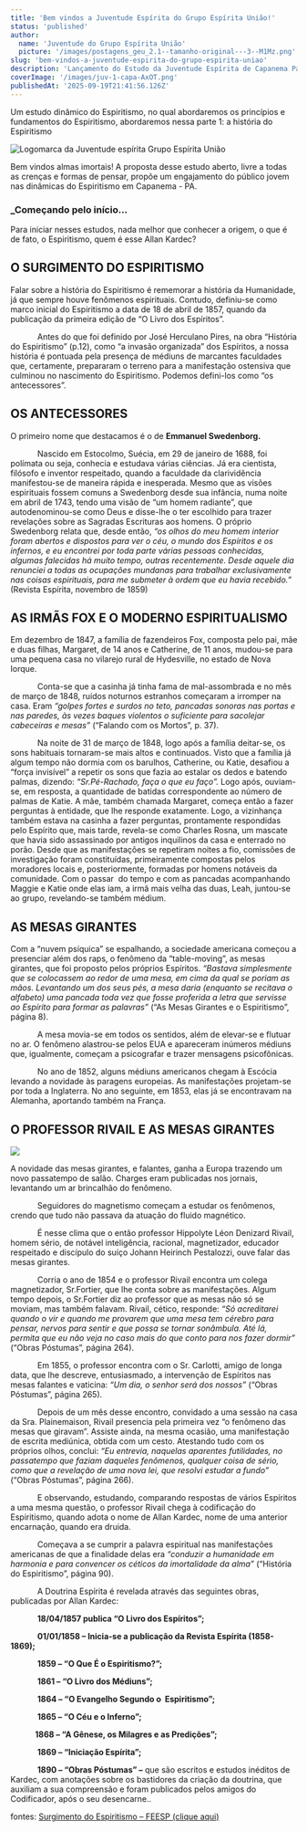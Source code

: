 ```yaml
---
title: 'Bem vindos a Juventude Espírita do Grupo Espírita União!'
status: 'published'
author:
  name: 'Juventude do Grupo Espírita União'
  picture: '/images/postagens_geu_2.1--tamanho-original---3--M1Mz.png'
slug: 'bem-vindos-a-juventude-espirita-do-grupo-espirita-uniao'
description: 'Lançamento do Estudo da Juventude Espírita de Capanema Pará, com conteúdo da aula, roteiro e material didático'
coverImage: '/images/juv-1-capa-AxOT.png'
publishedAt: '2025-09-19T21:41:56.126Z'
---
```


Um estudo dinâmico do Espiritismo, no qual abordaremos os princípios e fundamentos do Espiritismo, abordaremos nessa parte 1: a história do Espiritismo

![Logomarca da Juventude espírita Grupo Espírita União](/images/postagens_geu_2.1--tamanho-original---3--kyNz.png)

Bem vindos almas imortais! A proposta desse estudo aberto, livre a todas as crenças e formas de pensar, propõe um engajamento do público jovem nas dinâmicas do Espiritismo em Capanema - PA.

### \_Começando pelo início...

Para iniciar nesses estudos, nada melhor que conhecer a origem, o que é de fato, o Espiritismo, quem é esse Allan Kardec?

## **O SURGIMENTO DO ESPIRITISMO**

Falar sobre a história do Espiritismo é rememorar a história da Humanidade, já que sempre houve fenômenos espirituais. Contudo, definiu-se como marco inicial do Espiritismo a data de 18 de abril de 1857, quando da publicação da primeira edição de “O Livro dos Espíritos”.

            Antes do que foi definido por José Herculano Pires, na obra “História do Espiritismo” (p.12), como “a invasão organizada” dos Espíritos, a nossa história é pontuada pela presença de médiuns de marcantes faculdades que, certamente, prepararam o terreno para a manifestação ostensiva que culminou no nascimento do Espiritismo. Podemos defini-los como “os antecessores”.

## **OS ANTECESSORES**

O primeiro nome que destacamos é o de **Emmanuel Swedenborg.**

            Nascido em Estocolmo, Suécia, em 29 de janeiro de 1688, foi polímata ou seja, conhecia e estudava várias ciências. Já era cientista, filósofo e inventor respeitado, quando a faculdade da clarividência manifestou-se de maneira rápida e inesperada. Mesmo que as visões espirituais fossem comuns a Swedenborg desde sua infância, numa noite em abril de 1743, tendo uma visão de “um homem radiante”, que autodenominou-se como Deus e disse-lhe o ter escolhido para trazer revelações sobre as Sagradas Escrituras aos homens. O próprio Swedenborg relata que, desde então, *“os olhos do meu homem interior foram abertos e dispostos para ver o céu, o mundo dos Espíritos e os infernos, e eu encontrei por toda parte várias pessoas conhecidas, algumas falecidas há muito tempo, outras recentemente. Desde aquele dia renunciei a todas as ocupações mundanas para trabalhar exclusivamente nas coisas espirituais, para me submeter à ordem que eu havia recebido.”* (Revista Espírita, novembro de 1859)

## **AS IRMÃS FOX E O MODERNO ESPIRITUALISMO**

Em dezembro de 1847, a família de fazendeiros Fox, composta pelo pai, mãe e duas filhas, Margaret, de 14 anos e Catherine, de 11 anos, mudou-se para uma pequena casa no vilarejo rural de Hydesville, no estado de Nova Iorque.

            Conta-se que a casinha já tinha fama de mal-assombrada e no mês de março de 1848, ruídos noturnos estranhos começaram a irromper na casa. Eram *“golpes fortes e surdos no teto, pancadas sonoras nas portas e nas paredes, às vezes baques violentos o suficiente para sacolejar cabeceiras e mesas”* (“Falando com os Mortos”, p. 37).

            Na noite de 31 de março de 1848, logo após a família deitar-se, os sons habituais tornaram-se mais altos e continuados. Visto que a família já algum tempo não dormia com os barulhos, Catherine, ou Katie, desafiou a “força invisível” a repetir os sons que fazia ao estalar os dedos e batendo palmas, dizendo: *“Sr.Pé-Rachado, faça o que eu faço”.* Logo após, ouviam-se, em resposta, a quantidade de batidas correspondente ao número de palmas de Katie. A mãe, também chamada Margaret, começa então a fazer perguntas à entidade, que lhe responde exatamente. Logo, a vizinhança também estava na casinha a fazer perguntas, prontamente respondidas pelo Espírito que, mais tarde, revela-se como Charles Rosna, um mascate que havia sido assassinado por antigos inquilinos da casa e enterrado no porão. Desde que as manifestações se repetiram noites a fio, comissões de investigação foram constituídas, primeiramente compostas pelos moradores locais e, posteriormente, formadas por homens notáveis da comunidade. Com o passar  do tempo e com as pancadas acompanhando Maggie e Katie onde elas iam, a irmã mais velha das duas, Leah, juntou-se ao grupo, revelando-se também médium.

## **AS MESAS GIRANTES**

Com a “nuvem psíquica” se espalhando, a sociedade americana começou a presenciar além dos raps, o fenômeno da “table-moving”, as mesas girantes, que foi proposto pelos próprios Espíritos. *“Bastava simplesmente que se colocassem ao redor de uma mesa, em cima da qual se poriam as mãos. Levantando um dos seus pés, a mesa daria (enquanto se recitava o alfabeto) uma pancada toda vez que fosse proferida a letra que servisse ao Espírito para formar as palavras”* (“As Mesas Girantes e o Espiritismo”, página 8).

            A mesa movia-se em todos os sentidos, além de elevar-se e flutuar no ar. O fenômeno alastrou-se pelos EUA e apareceram inúmeros médiuns que, igualmente, começam a psicografar e trazer mensagens psicofônicas.

            No ano de 1852, alguns médiuns americanos chegam à Escócia levando a novidade às paragens europeias. As manifestações projetam-se por toda a Inglaterra. No ano seguinte, em 1853, elas já se encontravam na Alemanha, aportando também na França.

## **O PROFESSOR RIVAIL E AS MESAS GIRANTES**

![](/images/fotobaseallankardec-Y3Nj.jpg)

A novidade das mesas girantes, e falantes, ganha a Europa trazendo um novo passatempo de salão. Charges eram publicadas nos jornais, levantando um ar brincalhão do fenômeno.

            Seguidores do magnetismo começam a estudar os fenômenos, crendo que tudo não passava da atuação do fluido magnético.

            É nesse clima que o então professor Hippolyte Léon Denizard Rivail, homem sério, de notável inteligência, racional, magnetizador, educador respeitado e discípulo do suíço Johann Heirinch Pestalozzi, ouve falar das mesas girantes.

            Corria o ano de 1854 e o professor Rivail encontra um colega magnetizador, Sr.Fortier, que lhe conta sobre as manifestações. Algum tempo depois, o Sr.Fortier diz ao professor que as mesas não só se moviam, mas também falavam. Rivail, cético, responde: *“Só acreditarei quando o vir e quando me provarem que uma mesa tem cérebro para pensar, nervos para sentir e que possa se tornar sonâmbula. Até lá, permita que eu não veja no caso mais do que conto para nos fazer dormir”* (“Obras Póstumas”, página 264).

            Em 1855, o professor encontra com o Sr. Carlotti, amigo de longa data, que lhe descreve, entusiasmado, a intervenção de Espíritos nas mesas falantes e vaticina: *“Um dia, o senhor será dos nossos”* (“Obras Póstumas”, página 265).

            Depois de um mês desse encontro, convidado a uma sessão na casa da Sra. Plainemaison, Rivail presencia pela primeira vez “o fenômeno das mesas que giravam”. Assiste ainda, na mesma ocasião, uma manifestação de escrita mediúnica, obtida com um cesto. Atestando tudo com os próprios olhos, conclui: *“Eu entrevia, naquelas aparentes futilidades, no passatempo que faziam daqueles fenômenos, qualquer coisa de sério, como que a revelação de uma nova lei, que resolvi estudar a fundo”* (“Obras Póstumas”, página 266).

            E observando, estudando, comparando respostas de vários Espíritos a uma mesma questão, o professor Rivail chega à codificação do Espiritismo, quando adota o nome de Allan Kardec, nome de uma anterior encarnação, quando era druida.

            Começava a se cumprir a palavra espiritual nas manifestações americanas de que a finalidade delas era *“conduzir a humanidade em harmonia e para convencer os céticos da imortalidade da alma”* (“História do Espiritismo”, página 90).

            A Doutrina Espírita é revelada através das seguintes obras, publicadas por Allan Kardec:

            **18/04/1857 publica “O Livro dos Espíritos”;**

            **01/01/1858 – Inicia-se a publicação da Revista Espírita (1858-1869);**

            **1859 – “O Que É o Espiritismo?”;**

            **1861 – “O Livro dos Médiuns”;**

            **1864 – “O Evangelho Segundo o  Espiritismo”;**

            **1865 – “O Céu e o Inferno”;**

           **1868 – “A Gênese, os Milagres e as Predições”;**

            **1869 – “Iniciação Espírita”;**

            **1890 – “Obras Póstumas” –** que são escritos e estudos inéditos de Kardec, com anotações sobre os bastidores da criação da doutrina, que auxiliam a sua compreensão e foram publicados pelos amigos do Codificador, após o seu desencarne..

fontes: [Surgimento do Espiritismo – FEESP (clique aqui)](https://www.feesp.com.br/surgimento-do-espiritismo/)